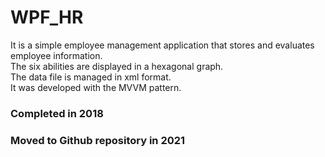 # WPF_HR
It is a simple employee management application that stores and evaluates employee information.<br>
The six abilities are displayed in a hexagonal graph.<br>
The data file is managed in xml format.<br>
It was developed with the MVVM pattern.<br>
<h3>Completed in 2018</h3>
<h3>Moved to Github repository in 2021</h3>	
